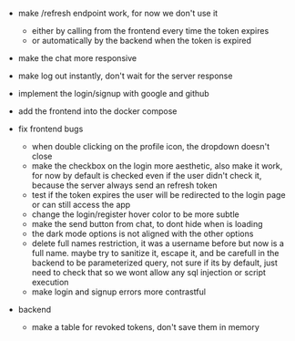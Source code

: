 - make /refresh endpoint work, for now we don't use it
    - either by calling from the frontend every time the token expires
    - or automatically by the backend when the token is expired
- make the chat more responsive
- make log out instantly, don't wait for the server response
- implement the login/signup with google and github
- add the frontend into the docker compose
- fix frontend bugs
    - when double clicking on the profile icon, the dropdown doesn't close
    - make the checkbox on the login more aesthetic, also make it work, for now by default is checked even if the user didn't check it, because the server always send an refresh token
    - test if the token expires the user will be redirected to the login page or can still access the app
    - change the login/register hover color to be more subtle
    - make the send button from chat, to dont hide when is loading 
    - the dark mode options is not aligned with the other options
    - delete full names restriction, it was a username before but now is a full name.
    maybe try to sanitize it, escape it, and be carefull in the backend to be parameterized query, not
    sure if its by default, just need to check that so we wont allow any sql injection or script execution
    - make login and signup  errors more contrastful

- backend
    - make a table for revoked tokens, don't save them in memory
